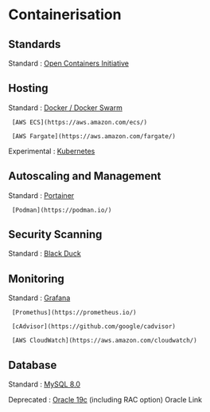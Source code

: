 # Containerisation

## Standards

Standard
:    [Open Containers Initiative](https://opencontainers.org/)


## Hosting

Standard
:    [Docker / Docker Swarm](https://www.docker.com/)

     [AWS ECS](https://aws.amazon.com/ecs/)

     [AWS Fargate](https://aws.amazon.com/fargate/)

Experimental
:    [Kubernetes](https://kubernetes.io/)


## Autoscaling and Management

Standard
:    [Portainer](https://www.portainer.io/)

     [Podman](https://podman.io/)


## Security Scanning

Standard
:    [Black Duck](https://blackducksoftware.github.io/blackduck-docker-inspector/latest/overview/)


## Monitoring

Standard
:    [Grafana](https://grafana.com/)

     [Promethus](https://prometheus.io/)

     [cAdvisor](https://github.com/google/cadvisor)

     [AWS CloudWatch](https://aws.amazon.com/cloudwatch/)

## Database

Standard
:    [MySQL 8.0](https://www.mysql.com/)

Deprecated
:    [Oracle 19c](https://www.oracle.com/uk/database/technologies/) (including RAC option) Oracle Link
